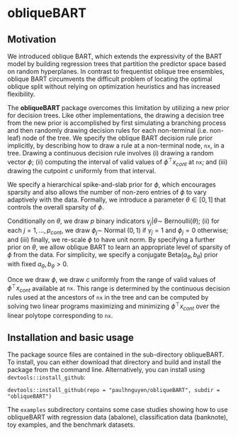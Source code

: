 # obliqueBART

## Motivation
We introduced oblique BART, which extends the expressivity of the BART model by building regression trees that partition the predictor space based on random hyperplanes. In contrast to frequentist oblique tree ensembles, oblique BART circumvents the difficult problem of locating the optimal oblique split without relying on optimization heuristics and has increased flexibility.


The **obliqueBART** package overcomes this limitation by utilizing a new prior for decision trees.
Like other implementations, the drawing a decision tree from the new prior is accomplished by first simulating a branching process and then randomly drawing decision rules for each non-terminal (i.e. non-leaf) node of the tree. 
We specify the oblique BART decision rule prior implicitly, by describing how to draw a rule at a non-terminal node, $\texttt{nx}$, in a tree.
Drawing a continuous decision rule involves (i) drawing a random vector $\phi;$ (ii) computing the interval of valid values of $\phi^{\top}x_{cont}$ at $\texttt{nx}$; and (iii) drawing the cutpoint $c$ uniformly from that interval.

We specify a hierarchical spike-and-slab prior for $\phi,$ which encourages sparsity and also allows the number of non-zero entries of $\phi$ to vary adaptively with the data.
Formally, we introduce a parameter $\theta \in [0,1]$ that controls the overall sparsity of $\phi.$

Conditionally on $\theta,$ we draw $p$ binary indicators $\gamma_j | \theta {\sim}$ Bernoulli($\theta$); (ii) for each $j = 1, \ldots, p_{cont},$ we draw $\phi_{j} \sim$ Normal $(0,1)$ if $\gamma_{j} = 1$ and $\phi_{j} = 0$ otherwise; and (iii) finally, we re-scale $\phi$ to have unit norm. 
By specifying a further prior on $\theta,$ we allow oblique BART to learn an appropriate level of sparsity of $\phi$ from the data. 
For simplicity, we specify a conjugate ${\textrm{Beta}}({a_{\theta}},{b_{\theta}})$ prior with fixed $a_{\theta}, b_{\theta} > 0.$


Once we draw $\phi,$ we draw $c$ uniformly from the range of valid values of $\phi^{\top}x_{cont}$ available at $\texttt{nx}.$
This range is determined by the continuous decision rules used at the ancestors of $\texttt{nx}$ in the tree and can be computed by solving two linear programs maximizing and minimizing $\phi^{\top}x_{cont}$ over the linear polytope corresponding to $\texttt{nx}.$


## Installation and basic usage

The package source files are contained in the sub-directory obliqueBART.
To install, you can either download that directory and build and install the package from the command line.
Alternatively, you can install using `devtools::install_github`:
```
devtools::install_github(repo = "paulhnguyen/obliqueBART", subdir = "obliqueBART")
```

The `examples` subdirectory contains some case studies showing how to use obliqueBART with regression data (abalone), classification data (banknote), toy examples, and the benchmark datasets.


